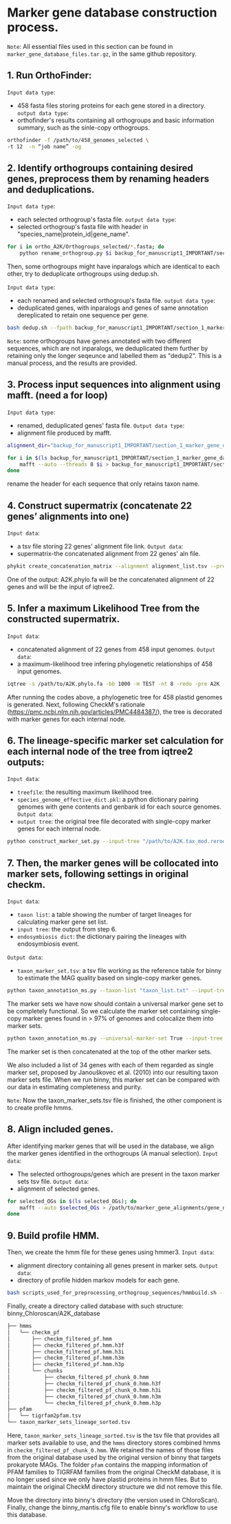 # Marker gene database construction process. 

``Note``: All essential files used in this section can be found in ``marker_gene_database_files.tar.gz``, in the same github repository.

## 1. Run OrthoFinder:
``Input data type``: 
 - 458 fasta files storing proteins for each gene stored in a directory. 
``output data type``: 
 - orthofinder's results containing all orthogroups and basic information summary, such as the sinle-copy orthogroups.

```sh
orthofinder -f /path/to/458_genomes_selected \
-t 12  -n “job name” -og 
```
## 2. Identify orthogroups containing desired genes, preprocess them by renaming headers and deduplications.

``Input data type``: 
 - each selected orthogroup's fasta file.
``output data type``: 
 - selected orthogroup's fasta file with header in "species_name|protein_id|gene_name".

```sh
for i in ortho_A2K/Orthogroups_selected/*.fasta; do
    python rename_orthogroup.py $i backup_for_manuscript1_IMPORTANT/section_1_marker_gene_database/selected_orthogroups/$(basename $i .fasta).fasta
```

Then, some orthogroups might have inparalogs which are identical to each other, try to deduplicate orthogroups using dedup.sh.

``Input data type``: 
 - each renamed and selected orthogroup's fasta file.
``output data type``: 
 - deduplicated genes, with inparalogs and genes of same annotation dereplicated to retain one sequence per gene.

```sh
bash dedup.sh --fpath backup_for_manuscript1_IMPORTANT/section_1_marker_gene_database/selected_orthogroups --opath backup_for_manuscript1_IMPORTANT/section_1_marker_gene_database/intermediary_files_for_preprocessing_alignments/deduplicated_genes --scriptpath backup_for_manuscript1_IMPORTANT/section_1_marker_gene_database/scripts_used_for_preprocessing_orthogroup_sequences
```

``Note``: some orthogroups have genes annotated with two different sequences, which are not inparalogs, we deduplicated them further by retaining only the longer seqeunce and labelled them as "dedup2". This is a manual process, and the results are provided. 

## 3. Process input sequences into alignment using mafft. (need a for loop)

``Input data type``: 
 - renamed, deduplicated genes' fasta file.
``Output data type``: 
 - alignment file produced by mafft.


```sh
alignment_dir="backup_for_manuscript1_IMPORTANT/section_1_marker_gene_database/intermediary_files_for_preprocessing_alignments/deduplicated_aligned_genes"

for i in $(ls backup_for_manuscript1_IMPORTANT/section_1_marker_gene_database/intermediary_files_for_preprocessing_alignments/deduplicated_genes); do
    mafft --auto --threads 8 $i > backup_for_manuscript1_IMPORTANT/section_1_marker_gene_database/intermediary_files_for_preprocessing_alignments/deduplicated_aligned_genes/$(basename $i .fasta).aln   
done
```

rename the header for each sequence that only retains taxon name.

## 4. Construct supermatrix (concatenate 22 genes’ alignments into one) 
``Input data``: 
 - a tsv file storing 22 genes' alignment file link. 
``Output data``: 
 - supermatrix-the concatenated alignment from 22 genes' aln file. 

```sh
phykit create_concatenation_matrix --alignment alignment_list.tsv --prefix A2K.phylo 
```
One of the output: A2K.phylo.fa will be the concatenated alignment of 22 genes and will be the input of iqtree2.  

## 5. Infer a maximum Likelihood Tree from the constructed supermatrix.
``Input data``: 
 - concatenated alignment of 22 genes from 458 input genomes. 
``Output data``: 
 - a maximum-likelihood tree infering phylogenetic relationships of 458 input genomes.  

```sh
iqtree -s /path/to/A2K.phylo.fa -bb 1000 -m TEST -nt 8 -redo -pre A2K
```

After running the codes above, a phylogenetic tree for 458 plastid genomes is generated. 
Next, following CheckM's rationale (https://pmc.ncbi.nlm.nih.gov/articles/PMC4484387/), the tree is decorated with marker genes for each internal node.   

## 6. The lineage-specific marker set calculation for each internal node of the tree from iqtree2 outputs: 
``Input data``:
 - ``treefile``: the resulting maximum likelihood tree.
 - ``species_genome_effective_dict.pkl``: a python dictionary pairing genomes with gene contents and genbank id for each source genomes.  
``Output data``:
 - ``output tree``: the original tree file decorated with single-copy marker genes for each internal node.   

```sh
python construct_marker_set.py --input-tree "/path/to/A2K.tax_mod.rerooted.reannotated.treefile"  --node-wise True --output-tree marker_sets_verify.tree --species-genome-dict /path/to/species_genome_effective_dict.pkl 
```

## 7. Then, the marker genes will be collocated into marker sets, following settings in original checkm. 

``Input data``:
 - ``taxon list``: a table showing the number of target lineages for calculating marker gene set list.
 - ``input tree``: the output from step 6. 
 - ``endosymbiosis dict``: the dictionary pairing the lineages with endosymbiosis event. 

``Output data``:
 - ``taxon_marker_set.tsv``: a tsv file working as the reference table for binny to estimate the MAG quality based on single-copy marker genes. 

```sh
python taxon_annotation_ms.py --taxon-list "taxon_list.txt" --input-tree "marker_sets_verify.tree" --endosymbiosis-map "./Endosymbiosis_dict.pkl" --output "./taxon_marker_sets_verify.tsv"
```

The marker sets we have now should contain a universal marker gene set to be completely functional. So we calculate the marker set containing single-copy marker genes found in > 97% of genomes and colocalize them into marker sets.

```sh
python taxon_annotation_ms.py --universal-marker-set True --input-tree /path/to/A2K.tax_mod.rerooted.reannotated.treefile --universal-marker-set-out "/path/to/universal_marker_set.tsv"
```

The marker set is then concatenated at the top of the other marker sets.


We also included a list of 34 genes with each of them regarded as single marker set, proposed by Janouškovec et al. (2010) into our resulting taxon marker sets file. When we run binny, this marker set can be compared with our data in estimating completeness and purity. 

``Note``: Now the taxon_marker_sets.tsv file is finished, the other component is to create profile hmms. 

## 8. Align included genes.

After identifying marker genes that will be used in the database, we align the marker genes identified in the orthogroups (A manual selection).
``Input data``: 
 - The selected orthogroups/genes which are present in the taxon marker sets tsv file.
``Output data``: 
 - alignment of selected genes.

```sh
for selected_OGs in $(ls selected_OGs); do
    mafft --auto $selected_OGs > /path/to/marker_gene_alignments/gene_name.aln
done
```

## 9. Build profile HMM.
Then, we create the hmm file for these genes using hmmer3.
``Input data``: 
 - alignment directory containing all genes present in marker sets.
``Output data``: 
 - directory of profile hidden markov models for each gene.

```sh
bash scripts_used_for_preprocessing_orthogroup_sequences/hmmbuild.sh --aln_dir path/to/aln_dir --hmm_dir path/to/hmm_dir
```

Finally, create a directory called database with such structure:
binny_Chloroscan/A2K_database

```sh
├── hmms
│   └── checkm_pf
│       ├── checkm_filtered_pf.hmm
│       ├── checkm_filtered_pf.hmm.h3f
│       ├── checkm_filtered_pf.hmm.h3i
│       ├── checkm_filtered_pf.hmm.h3m
│       ├── checkm_filtered_pf.hmm.h3p
│       └── chunks
│           ├── checkm_filtered_pf_chunk_0.hmm
│           ├── checkm_filtered_pf_chunk_0.hmm.h3f
│           ├── checkm_filtered_pf_chunk_0.hmm.h3i
│           ├── checkm_filtered_pf_chunk_0.hmm.h3m
│           └── checkm_filtered_pf_chunk_0.hmm.h3p
├── pfam
│   └── tigrfam2pfam.tsv
└── taxon_marker_sets_lineage_sorted.tsv
```

Here, ``taxon_marker_sets_lineage_sorted.tsv`` is the tsv file that provides all marker sets available to use, and the ``hmms`` directory stores combined hmms in ``checkm_filtered_pf_chunk_0.hmm``. We retained the names of those files from the original database used by the original version of binny that targets prokaryote MAGs. The folder ``pfam`` contains the mapping information of PFAM families to TIGRFAM families from the original CheckM database, it is no longer used since we only have plastid proteins in hmm files. But to maintain the original CheckM directory structure we did not remove this file. 

Move the directory into binny's directory (the version used in ChloroScan). Finally, change the binny_mantis.cfg file to enable binny's workflow to use this database. 